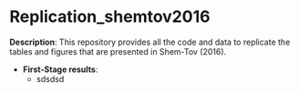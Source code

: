 # Replication_shemtov2016
**Description**: This repository provides all the code and data to replicate the tables and figures that are presented in Shem-Tov (2016). 

* **First-Stage results**: 
    * sdsdsd


